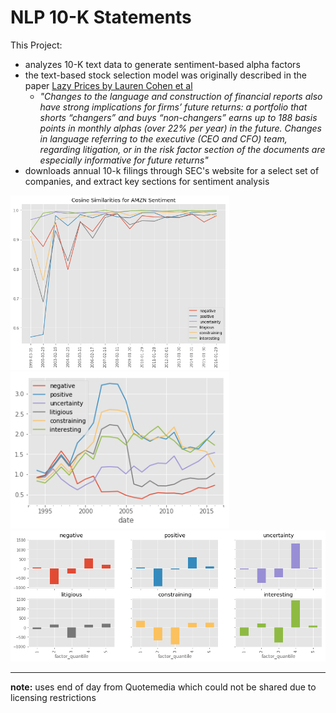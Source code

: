 
# NLP 10-K Statements

This Project:
 - analyzes 10-K text data to generate sentiment-based alpha factors
 - the text-based stock selection model was originally described in the paper [Lazy Prices by Lauren Cohen et al](https://papers.ssrn.com/sol3/papers.cfm?abstract_id=1658471)
     - *"Changes to the language and construction of financial reports also have strong implications for firms’ future returns: a portfolio that shorts “changers” and buys “non-changers” earns up to 188 basis points in monthly alphas (over 22% per year) in the future. Changes in language referring to the executive (CEO and CFO) team, regarding litigation, or in the risk factor section of the documents are especially informative for future returns"*
 - downloads annual 10-k filings through SEC's website for a select set of companies, and extract key sections for sentiment analysis
 
<img src="assets/cosine_sim.PNG" alt="drawing" width="350px"/> 

<img src="assets/factor_returns.PNG" alt="drawing" width="350px"/> 

<img src="assets/factor_bps.PNG" alt="drawing" width="600px"/> 
 
---

**note:** uses end of day from Quotemedia which could not be shared due to licensing restrictions
